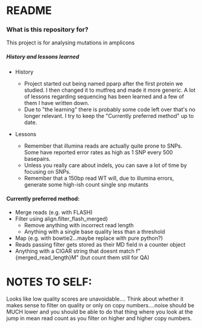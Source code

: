 # README #

### What is this repository for? ###

This project is for analysing mutations in amplicons


##### History and lessons learned
* History 
  * Project started out being named pparp after the first protein we studied. I then changed it to mutfreq and made it more generic. A lot of lessons regarding sequencing has been learned and a few of them I have written down.
  * Due to "the learning" there is probably some code left over that's no longer relevant. I try to keep the "Currently preferred method" up to date.

* Lessons
  * Remember that illumina reads are actually quite prone to SNPs. Some have reported error rates as high as 1 SNP every 500 basepairs.
  * Unless you really care about indels, you can save a lot of time by focusing on SNPs.
  * Remember that a 150bp read WT will, due to illumina errors, generate some high-ish count single snp mutants  

#### Currently preferred method:
  * Merge reads (e.g. with FLASH)
  * Filter using align.filter_flash_merged)
    * Remove anything with incorrect read length
    * Anything with a single base quality less than a threshold
  * Map (e.g. with bowtie2...maybe replace with pure python?)
  * Reads passing filter gets stored as their MD field in a counter object
  * Anything with a CIGAR string that doesnt match f"{merged_read_length}M" (but count them still for QA)
  
# NOTES TO SELF:
Looks like low quality scores are unavoidable....
Think about whether it makes sense to filter on quality or only on copy numbers....noise should be MUCH lower and you should be able to do that thing where you look at the jump in mean read count as you filter on higher and higher copy numbers.
